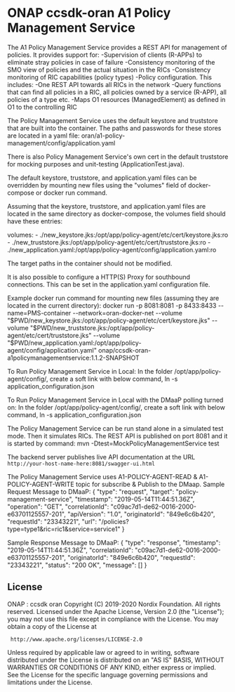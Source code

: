 # ONAP ccsdk-oran A1 Policy Management Service

The A1 Policy Management Service provides a REST API for management of policies.
It provides support for:
 -Supervision of clients (R-APPs) to eliminate stray policies in case of failure
 -Consistency monitoring of the SMO view of policies and the actual situation in the RICs
 -Consistency monitoring of RIC capabilities (policy types)
 -Policy configuration. This includes:
  -One REST API towards all RICs in the network
  -Query functions that can find all policies in a RIC, all policies owned by a service (R-APP),
   all policies of a type etc.
  -Maps O1 resources (ManagedElement) as defined in O1 to the controlling RIC

The Policy Management Service uses the default keystore and truststore that are built into the container. The paths and passwords for these stores are located in a yaml file:
oran/a1-policy-management/config/application.yaml

There is also Policy Management Service's own cert in the default truststore for mocking purposes and unit-testing (ApplicationTest.java).

The default keystore, truststore, and application.yaml files can be overridden by mounting new files using the "volumes" field of docker-compose or docker run command.

Assuming that the keystore, truststore, and application.yaml files are located in the same directory as docker-compose, the volumes field should have these entries:

volumes:
      - ./new_keystore.jks:/opt/app/policy-agent/etc/cert/keystore.jks:ro
      - ./new_truststore.jks:/opt/app/policy-agent/etc/cert/truststore.jks:ro
      - ./new_application.yaml:/opt/app/policy-agent/config/application.yaml:ro

The target paths in the container should not be modified.

It is also possible to configure a HTTP(S) Proxy for southbound connections. This can be set in the application.yaml configuration file.

Example docker run command for mounting new files (assuming they are located in the current directory):
docker run -p 8081:8081 -p 8433:8433 --name=PMS-container --network=oran-docker-net --volume "$PWD/new_keystore.jks:/opt/app/policy-agent/etc/cert/keystore.jks" --volume "$PWD/new_truststore.jks:/opt/app/policy-agent/etc/cert/truststore.jks" --volume "$PWD/new_application.yaml:/opt/app/policy-agent/config/application.yaml" onap/ccsdk-oran-a1policymanagementservice:1.1.2-SNAPSHOT

To Run Policy Management Service in Local:
In the folder /opt/app/policy-agent/config/, create a soft link with below command,
ln -s <path to test_application_configuration.json> application_configuration.json

To Run Policy Management Service in Local with the DMaaP polling turned on:
In the folder /opt/app/policy-agent/config/, create a soft link with below command,
ln -s <path to test_application_configuration_with_dmaap_config.json> application_configuration.json

The Policy Management Service can be run stand alone in a simulated test mode. Then it simulates RICs.
The REST API is published on port 8081 and it is started by command:
mvn -Dtest=MockPolicyManagementService test

The backend server publishes live API documentation at the
URL `http://your-host-name-here:8081/swagger-ui.html`

The Policy Management Service uses A1-POLICY-AGENT-READ & A1-POLICY-AGENT-WRITE topic for subscribe & Publish to the DMaap.
Sample Request Message to DMaaP:
{
  "type": "request",
  "target": "policy-management-service",
  "timestamp": "2019-05-14T11:44:51.36Z",
  "operation": "GET",
  "correlationId": "c09ac7d1-de62-0016-2000-e63701125557-201",
  "apiVersion": "1.0",
  "originatorId": "849e6c6b420",
  "requestId": "23343221",
  "url": "/policies?type=type1&ric=ric1&service=service1"
}

Sample Response Message to DMaaP:
{
  "type": "response",
  "timestamp": "2019-05-14T11:44:51.36Z",
  "correlationId": "c09ac7d1-de62-0016-2000-e63701125557-201",
  "originatorId": "849e6c6b420",
  "requestId": "23343221",
  "status": "200 OK",
  "message": []
}

## License

ONAP : ccsdk oran
Copyright (C) 2019-2020 Nordix Foundation. All rights reserved.
Licensed under the Apache License, Version 2.0 (the "License");
you may not use this file except in compliance with the License.
You may obtain a copy of the License at

     http://www.apache.org/licenses/LICENSE-2.0

Unless required by applicable law or agreed to in writing, software
distributed under the License is distributed on an "AS IS" BASIS,
WITHOUT WARRANTIES OR CONDITIONS OF ANY KIND, either express or implied.
See the License for the specific language governing permissions and
limitations under the License.
